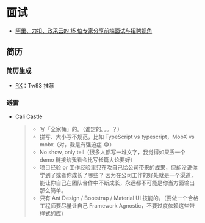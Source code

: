 # 面试

- [阿里、力扣、政采云的 15 位专家分享前端面试与招聘视角](https://tridiamond.tech/post/d71e3dea9caf5fdc0a76ab95e2b29804)

## 简历

### 简历生成

- [RX](https://rxresu.me/)：Tw93 推荐

### 避雷

- Cali Castle
  > - 写「全家桶」的。（谁定的。。。？）
  > - 拼写、大小写不规范，比如 TypeScript vs typescript，MobX vs mobx（对，我是有强迫症 😂）
  > - No show, only tell（很多人都写一堆文字，我觉得如果丢一个 demo 链接给我看会比写长篇大论要好）
  > - 项目经验 or 工作经验里只在吹自己给公司带来的成果，但却没说你学到了或者你成长了哪些？
  >   因为在公司工作的好处就是一个渠道，能让你自己在团队合作中不断成长，永远都不可能是你当方面输出那么简单。
  > - 只有 Ant Design / Bootstrap / Material UI 技能的。（要做一个合格工程师要尽量让自己 Framework Agnostic，不要过度依赖这些带样式的库）
  >
